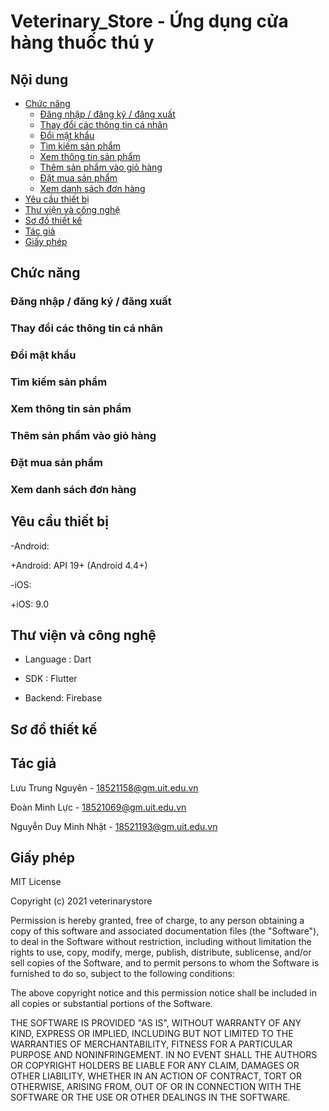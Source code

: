 # Veterinary_Store - Ứng dụng cửa hàng thuốc thú y
## Nội dung
* [Chức năng](#chức-năng)
   * [Đăng nhập / đăng ký / đăng xuất](#đăng-nhập-/-đăng-ký-/-đăng-xuất)
   * [Thay đổi các thông tin cá nhân](#thay-đổi-các-thông-tin-cá-nhân)
   * [Đổi mật khẩu](#đổi-mật-khẩu)
   * [Tìm kiếm sản phẩm](#tìm-kiếm-sản-phẩm)
   * [Xem thông tin sản phẩm](#xem-thông-tin-sản-phẩm)
   * [Thêm sản phẩm vào giỏ hàng](#thêm-sản-phẩm-vào-giỏ-hàng)
   * [Đặt mua sản phẩm](#đặt-mua-sản-phẩm)
   * [Xem danh sách đơn hàng](#xem-danh-sách-đơn-hàng)
* [Yêu cầu thiết bị](#yêu-cầu-thiết-bị)
* [Thư viện và công nghệ](#thư-viện-và-công-nghệ)
* [Sơ đồ thiết kế](#sơ-đồ-thiết-kế)
* [Tác giả](#tác-giả)
* [Giấy phép](#giấy-phép)
## Chức năng
### Đăng nhập / đăng ký / đăng xuất
### Thay đổi các thông tin cá nhân
### Đổi mật khẩu
### Tìm kiếm sản phẩm
### Xem thông tin sản phẩm
### Thêm sản phẩm vào giỏ hàng
### Đặt mua sản phẩm
### Xem danh sách đơn hàng
## Yêu cầu thiết bị
-Android:

   +Android: API 19+ (Android 4.4+)

-iOS:

   +iOS: 9.0
   
## Thư viện và công nghệ

- Language : Dart

- SDK : Flutter

- Backend: Firebase

## Sơ đồ thiết kế
## Tác giả

Lưu Trung Nguyên - 18521158@gm.uit.edu.vn

Đoàn Minh Lực - 18521069@gm.uit.edu.vn

Nguyễn Duy Minh Nhật - 18521193@gm.uit.edu.vn
## Giấy phép
MIT License

Copyright (c) 2021 veterinarystore

Permission is hereby granted, free of charge, to any person obtaining a copy
of this software and associated documentation files (the "Software"), to deal
in the Software without restriction, including without limitation the rights
to use, copy, modify, merge, publish, distribute, sublicense, and/or sell
copies of the Software, and to permit persons to whom the Software is
furnished to do so, subject to the following conditions:

The above copyright notice and this permission notice shall be included in all
copies or substantial portions of the Software.

THE SOFTWARE IS PROVIDED "AS IS", WITHOUT WARRANTY OF ANY KIND, EXPRESS OR
IMPLIED, INCLUDING BUT NOT LIMITED TO THE WARRANTIES OF MERCHANTABILITY,
FITNESS FOR A PARTICULAR PURPOSE AND NONINFRINGEMENT. IN NO EVENT SHALL THE
AUTHORS OR COPYRIGHT HOLDERS BE LIABLE FOR ANY CLAIM, DAMAGES OR OTHER
LIABILITY, WHETHER IN AN ACTION OF CONTRACT, TORT OR OTHERWISE, ARISING FROM,
OUT OF OR IN CONNECTION WITH THE SOFTWARE OR THE USE OR OTHER DEALINGS IN THE
SOFTWARE.

